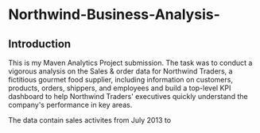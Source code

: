 # Northwind-Business-Analysis-

## Introduction
This is my Maven Analytics Project submission. The task was to conduct a  vigorous analysis on the Sales & order data for Northwind Traders, a fictitious gourmet food supplier, including information on customers, products, orders, shippers, and employees and  build a top-level KPI dashboard to help Northwind Traders' executives quickly understand the company's performance in key areas.

The data contain sales activites from  July 2013 to 

